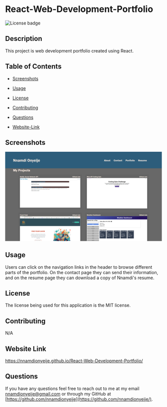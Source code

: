 # React-Web-Development-Portfolio

![License badge](https://img.shields.io/badge/license-MIT-red.svg)

## Description

This project is web development portfolio created using React.

## Table of Contents

- [Screenshots](#screenshots)

- [Usage](#usage)

- [License](#license)

- [Contributing](#contributing)

- [Questions](#questions)

- [Website-Link](#website-link)

## Screenshots

![A screenshot of the application being run](./src/assets/images/application-screenshot.png)

## Usage

Users can click on the navigation links in the header to browse different parts of the portfolio. On the contact page they can send their information, and on the resume page they can download a copy of Nnamdi's resume.

## License

The license being used for this application is the MIT license.

## Contributing

N/A

## Website Link

https://nnamdionyeije.github.io/React-Web-Development-Portfolio/

## Questions

If you have any questions feel free to reach out to me at my email nnamdionyeije@gmail.com or through my GitHub at [https://github.com/nnamdionyeije](https://github.com/nnamdionyeije/).
